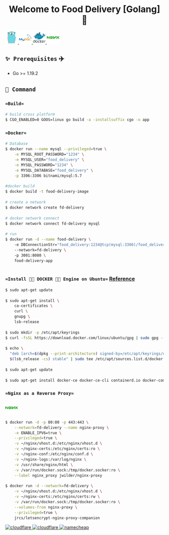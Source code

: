 
<h1 align="center">Welcome to Food Delivery [Golang] 👋</h1>

<p align="left">
<a href="https://golang.org" target="_blank" rel="noreferrer"> <img src="https://raw.githubusercontent.com/devicons/devicon/master/icons/go/go-original.svg" alt="go" width="40" height="40"/> </a>
<a href="https://www.mysql.com/" target="_blank" rel="noreferrer"> <img src="https://raw.githubusercontent.com/devicons/devicon/master/icons/mysql/mysql-original-wordmark.svg" alt="mysql" width="40" height="40"/> </a>
<a href="https://www.docker.com/" target="_blank" rel="noreferrer"> <img src="https://raw.githubusercontent.com/devicons/devicon/master/icons/docker/docker-original-wordmark.svg" alt="docker" width="40" height="40"/> </a>
<a href="https://www.nginx.com" target="_blank" rel="noreferrer"> <img src="https://raw.githubusercontent.com/devicons/devicon/master/icons/nginx/nginx-original.svg" alt="nginx" width="40" height="40"/> </a>
</p>

## `✨ Prerequisites` ✈️️

- Go >= 1.19.2

## `🚀 Command` 

### `≈Build≈`
```bash
# build cross platform
$ CGO_ENABLED=0 GOOS=linux go build -a -installsuffix cgo -o app

```

### `≈Docker≈`
```bash
# Database
$ docker run --name mysql --privileged=true \
    -e MYSQL_ROOT_PASSWORD="1234" \
    -e MYSQL_USER="food_delivery" \
    -e MYSQL_PASSWORD="1234" \
    -e MYSQL_DATABASE="food_delivery" \
    -p 3306:3306 bitnami/mysql:5.7

#docker build
$ docker build -t food-delivery-image

# create a network
$ docker network create fd-delivery

# docker network connect
$ docker network connect fd-delivery mysql

# run 
$ docker run -d --name food-delivery \ 
    -e DBConnectionStr="food_delivery:1234@tcp(mysql:3306)/food_delivery?charset=utf8mb4&parseTime=True&loc=Local" \ 
    --network=fd-delivery \ 
    -p 3001:8080 \
    food-delivery-app
    
```

### `≈Install 🐳🐳 DOCKER 🐳🐳 Engine on Ubuntu≈` [Reference](https://docs.docker.com/engine/install/ubuntu/)

```bash
$ sudo apt-get update

$ sudo apt-get install \
    ca-certificates \
    curl \
    gnupg \
    lsb-release

$ sudo mkdir -p /etc/apt/keyrings
$ curl -fsSL https://download.docker.com/linux/ubuntu/gpg | sudo gpg --dearmor -o /etc/apt/keyrings/docker.gpg

$ echo \
  "deb [arch=$(dpkg --print-architecture) signed-by=/etc/apt/keyrings/docker.gpg] https://download.docker.com/linux/ubuntu \
  $(lsb_release -cs) stable" | sudo tee /etc/apt/sources.list.d/docker.list > /dev/null
  
$ sudo apt-get update

$ sudo apt-get install docker-ce docker-ce-cli containerd.io docker-compose-plugin


```

### `≈Nginx as a Reverse Proxy≈`
<p align="left"><a href="https://www.nginx.com" target="_blank" rel="noreferrer"> <img src="https://raw.githubusercontent.com/devicons/devicon/master/icons/nginx/nginx-original.svg" alt="nginx" width="40" height="40"/> </a></p>

```bash
$ docker run -d -p 80:80 -p 443:443 \
    --network=fd-delivery --name nginx-proxy \
    -e ENABLE_IPV6=true \
    --privileged=true \
    -v ~/nginx/vhost.d:/etc/nginx/vhost.d \
    -v ~/nginx-certs:/etc/nginx/certs:ro \
    -v ~/nginx-conf:/etc/nginx/conf.d \
    -v ~/nginx-logs:/var/log/nginx \
    -v /usr/share/nginx/html \
    -v /var/run/docker.sock:/tmp/docker.socker:ro \
    --label nginx_proxy jwilder/nginx-proxy
    
$ docker run -d --network=fd-delivery \
    -v ~/nginx/vhost.d:/etc/nginx/vhost.d \
    -v ~/nginx-certs:/etc/nginx/certs:rw \
    -v /var/run/docker.sock:/tmp/docker.socker:ro \
    --volumes-from nginx-proxy \
    --privileged=true \
    jrcs/letsencrypt-nginx-proxy-companion
```

<a href="https://letsencrypt.org/" target="_blank" rel="noreferrer"> <img src="https://cdn.iconscout.com/icon/free/png-256/letsencrypt-3521543-2944961.png" alt="cloudflare" width="40" height="40"/> </a>
<a href="https://www.cloudflare.com/" target="_blank" rel="noreferrer"> <img src="https://cdn.iconscout.com/icon/free/png-256/cloudflare-2752221-2285038.png" alt="cloudflare" width="40" height="40"/> </a>
<a href="https://www.namecheap.com/domains/#pricing" target="_blank" rel="noreferrer"> <img src="https://cdn.iconscout.com/icon/free/png-256/namecheap-283654.png" alt="namecheap" width="40" height="40"/> </a>
</p>
